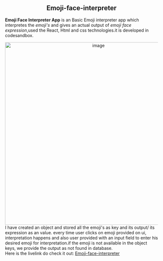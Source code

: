 # <h2 align="center">Emoji-face-interpreter</h2>

<strong>Emoji Face Interpreter App</strong> is an Basic Emoji interpreter app which interpretes the <em>emoji's</em> and gives an actual output of <em>emoji face expression</em>,used the React, Html and css technologies.it is developed in codesandbox.

<div align="center">
  <img width="600" alt="image" src="https://user-images.githubusercontent.com/74001727/186978014-5d1609b5-69bd-403f-b5fa-c21e30313c1c.png">
</div>
I have created an object and stored  all the emoji's as key and its output/ its expression as an value. every time user clicks on emoji provided on ui, interpretation happens and also user provided with an input field to enter his desired emoji for interpretation.if the emoji is not available in the object keys, we provide the output as not found in database.
<div>
    Here is the livelink  do check it out: <a href="https://csb-60teod.netlify.app/">Emoji-face-interpreter</a>
</div>
